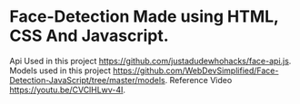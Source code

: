 # Face-Detection Made using HTML, CSS And Javascript.
 Api Used in this project https://github.com/justadudewhohacks/face-api.js.
 Models used in this project https://github.com/WebDevSimplified/Face-Detection-JavaScript/tree/master/models.
 Reference Video https://youtu.be/CVClHLwv-4I.
